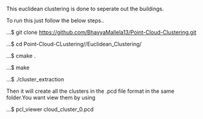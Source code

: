 This euclidean clustering is done to seperate out the buildings.

To run this just follow the below steps..

...$ git clone https://github.com/BhavyaMallela13/Point-Cloud-Clustering.git

...$ cd Point-Cloud-CLustering//Euclidean_Clustering/

...$ cmake .

...$ make

...$ ./cluster_extraction

Then it will create all the clusters in the .pcd file format in the same folder.You want view them by using

...$ pcl_viewer cloud_cluster_0.pcd
